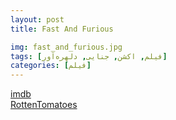 ```yaml
---
layout: post
title: Fast And Furious

img: fast_and_furious.jpg
tags: [فیلم, اکشن, جنایی, دلهره‌آور]
categories: [فیلم]
---
```


[imdb](https://www.imdb.com/title/tt1013752/)  
[RottenTomatoes](https://www.rottentomatoes.com/m/fast_and_furious)
